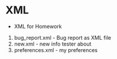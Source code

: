 # XML
- XML for Homework
1. bug_report.xml - Bug report as XML file
2. new.xml - new info tester about
3. preferences.xml - my preferences

